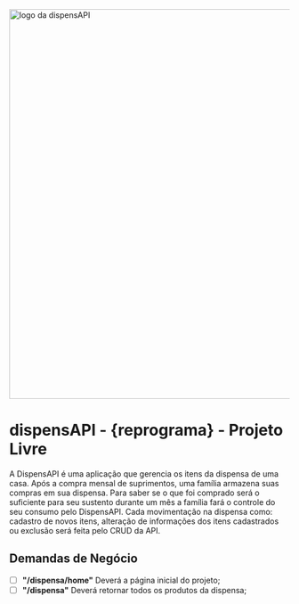 <img src="https://i.imgur.com/6bntZGn.png" alt="logo da dispensAPI" width="700">

# dispensAPI - {reprograma} - Projeto Livre

A DispensAPI é uma aplicação que gerencia os itens da dispensa de uma casa. Após a compra mensal de suprimentos, uma família armazena suas compras em sua dispensa. Para saber se o que foi comprado será o suficiente para seu sustento durante um mês a família fará o controle do seu consumo pelo DispensAPI. Cada movimentação na dispensa como: cadastro de novos itens, alteração de informações dos itens cadastrados ou exclusão será feita pelo CRUD da API.
 
## Demandas de Negócio
- [ ]  **"/dispensa/home"** Deverá a página inicial do projeto;
- [ ]  **"/dispensa"** Deverá retornar todos os produtos da dispensa;
